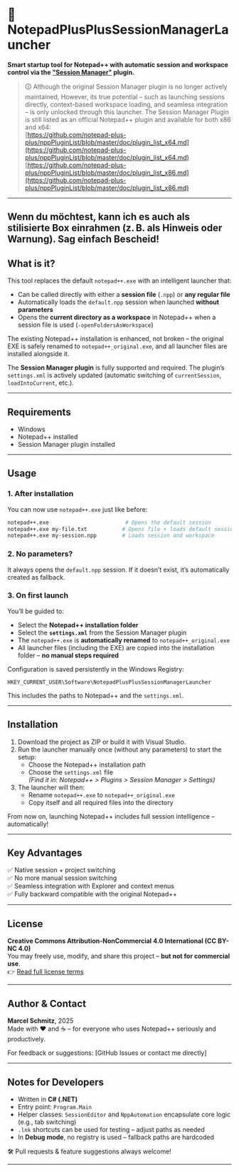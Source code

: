 # 📝 NotepadPlusPlusSessionManagerLauncher  
**Smart startup tool for Notepad++ with automatic session and workspace control via the ["Session Manager"](https://github.com/mike-foster/npp-session-manager) plugin.**

> 🛈 Although the original Session Manager plugin is no longer actively maintained,
> However, its true potential – such as launching sessions directly, context-based workspace loading, and seamless integration – is only unlocked through this launcher.
> The Session Manager Plugin is still listed as an official Notepad++ plugin and available for both x86 and x64:  
> [https://github.com/notepad-plus-plus/nppPluginList/blob/master/doc/plugin_list_x64.md](https://github.com/notepad-plus-plus/nppPluginList/blob/master/doc/plugin_list_x64.md)  
> [https://github.com/notepad-plus-plus/nppPluginList/blob/master/doc/plugin_list_x86.md](https://github.com/notepad-plus-plus/nppPluginList/blob/master/doc/plugin_list_x86.md)



---

Wenn du möchtest, kann ich es auch als stilisierte Box einrahmen (z. B. als Hinweis oder Warnung). Sag einfach Bescheid!
---

## What is it?

This tool replaces the default `notepad++.exe` with an intelligent launcher that:

- Can be called directly with either a **session file** (`.npp`) or **any regular file**  
- Automatically loads the `default.npp` session when launched **without parameters**  
- Opens the **current directory as a workspace** in Notepad++ when a session file is used (`-openFoldersAsWorkspace`)

The existing Notepad++ installation is enhanced, not broken – the original EXE is safely renamed to `notepad++_original.exe`, and all launcher files are installed alongside it.

The **Session Manager plugin** is fully supported and required. The plugin’s `settings.xml` is actively updated (automatic switching of `currentSession`, `loadIntoCurrent`, etc.).

---

## Requirements

- Windows  
- Notepad++ installed  
- Session Manager plugin installed  

---

## Usage

### 1. After installation  
You can now use `notepad++.exe` just like before:

```sh
notepad++.exe                        # Opens the default session  
notepad++.exe my-file.txt           # Opens file + loads default session  
notepad++.exe my-session.npp        # Loads session and workspace  
```

### 2. No parameters?  
It always opens the `default.npp` session. If it doesn’t exist, it’s automatically created as fallback.

### 3. On first launch  
You’ll be guided to:

- Select the **Notepad++ installation folder**  
- Select the **`settings.xml`** from the Session Manager plugin  
- The `notepad++.exe` is **automatically renamed** to `notepad++_original.exe`  
- All launcher files (including the EXE) are copied into the installation folder – **no manual steps required**

Configuration is saved persistently in the Windows Registry:  
```
HKEY_CURRENT_USER\Software\NotepadPlusPlusSessionManagerLauncher
```

This includes the paths to Notepad++ and the `settings.xml`.

---

## Installation

1. Download the project as ZIP or build it with Visual Studio.  
2. Run the launcher manually once (without any parameters) to start the setup:  
   - Choose the Notepad++ installation path  
   - Choose the `settings.xml` file  
     *(Find it in: Notepad++ > Plugins > Session Manager > Settings)*  
3. The launcher will then:  
   - Rename `notepad++.exe` to `notepad++_original.exe`  
   - Copy itself and all required files into the directory  

From now on, launching Notepad++ includes full session intelligence – automatically!

---

## Key Advantages

✅ Native session + project switching  
✅ No more manual session switching  
✅ Seamless integration with Explorer and context menus  
✅ Fully backward compatible with the original Notepad++

---

## License

**Creative Commons Attribution-NonCommercial 4.0 International (CC BY-NC 4.0)**  
You may freely use, modify, and share this project – **but not for commercial use**.  
👉 [Read full license terms](https://creativecommons.org/licenses/by-nc/4.0/)

---

## Author & Contact

**Marcel Schmitz**, 2025  
Made with ❤️ and ☕ – for everyone who uses Notepad++ seriously and productively.  

For feedback or suggestions: [GitHub Issues or contact me directly]

---

## Notes for Developers

- Written in **C# (.NET)**  
- Entry point: `Program.Main`  
- Helper classes: `SessionEditor` and `NppAutomation` encapsulate core logic (e.g., tab switching)  
- `.lnk` shortcuts can be used for testing – adjust paths as needed  
- In **Debug mode**, no registry is used – fallback paths are hardcoded  

🛠️ Pull requests & feature suggestions always welcome!

--- 
